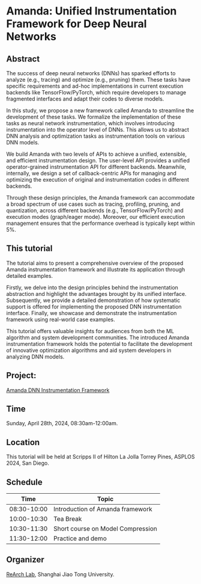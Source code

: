 # Amanda: Unified Instrumentation Framework for Deep Neural Networks

## Abstract

The success of deep neural networks (DNNs) has sparked efforts to analyze (e.g., tracing) and optimize (e.g., pruning) them. These tasks have specific requirements and ad-hoc implementations in current execution backends like TensorFlow/PyTorch, which require developers to manage fragmented interfaces and adapt their codes to diverse models. 

In this study, we propose a new framework called Amanda to streamline the development of these tasks. We formalize the implementation of these tasks as neural network instrumentation, which involves introducing instrumentation into the operator level of DNNs. This allows us to abstract DNN analysis and optimization tasks as instrumentation tools on various DNN models.

 We build Amanda with two levels of APIs to achieve a unified, extensible, and efficient instrumentation design. The user-level API provides a unified operator-grained instrumentation API for different backends. Meanwhile, internally, we design a set of callback-centric APIs for managing and optimizing the execution of original and instrumentation codes in different backends. 
 
 Through these design principles, the Amanda framework can accommodate a broad spectrum of use cases such as tracing, profiling, pruning, and quantization, across different backends (e.g., TensorFlow/PyTorch) and execution modes (graph/eager mode). Moreover, our efficient execution management ensures that the performance overhead is typically kept within 5%.

## This tutorial 

The tutorial aims to present a comprehensive overview of the proposed Amanda instrumentation framework and illustrate its application through detailed examples. 

Firstly, we delve into the design principles behind the instrumentation abstraction and highlight the advantages brought by its unified interface. Subsequently, we provide a detailed demonstration of how systematic support is offered for implementing the proposed DNN instrumentation interface. Finally, we showcase and demonstrate the instrumentation framework using real-world case examples.

This tutorial offers valuable insights for audiences from both the ML algorithm and system development communities. The introduced Amanda instrumentation framework holds the potential to facilitate the development of innovative optimization algorithms and aid system developers in analyzing DNN models.

## Project: 
[Amanda DNN Instrumentation Framework](https://github.com/uchuhimo/amanda)

## Time

Sunday, April 28th, 2024, 08:30am-12:00am.

## Location

This tutorial will be held at Scripps II of Hilton La Jolla Torrey Pines, ASPLOS 2024, San Diego.

## Schedule

|Time|Topic|
|---|---|
|08:30-10:00|Introduction of Amanda framework|
|10:00-10:30|Tea Break|
|10:30-11:30|Short course on Model Compression|
|11:30-12:00|Practice and demo|


## Organizer

[ReArch Lab](https://github.com/SJTU-ReArch-Group), Shanghai Jiao Tong University.